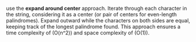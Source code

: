  use the **expand around center** approach. Iterate through each character in the string, considering it as a center (or pair of centers for even-length palindromes). Expand outward while the characters on both sides are equal, keeping track of the longest palindrome found. This approach ensures a time complexity of \(O(n^2)\) and space complexity of \(O(1)\).
